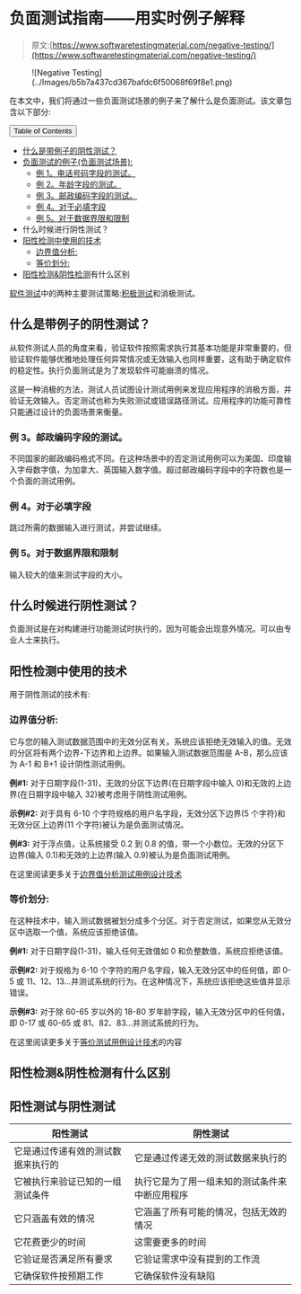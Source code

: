 # 负面测试指南——用实时例子解释

> 原文:[https://www.softwaretestingmaterial.com/negative-testing/](https://www.softwaretestingmaterial.com/negative-testing/)

<figure class="aligncenter">![Negative Testing](../Images/b5b7a437cd367bafdc6f50068f69f8e1.png)</figure>

在本文中，我们将通过一些负面测试场景的例子来了解什么是负面测试。该文章包含以下部分:

<nav class="wp-block-kadence-tableofcontents kb-table-of-content-nav kb-table-of-content-id_2f7447-85 kb-toc-smooth-scroll kb-collapsible-toc kb-toc-toggle-hidden" role="navigation" aria-label="Table Of Contents" data-scroll-offset="40"><button class="kb-table-of-contents-title-btn kb-table-of-contents-toggle" aria-expanded="false" aria-label="Expand Table of Contents">Table of Contents</button>

*   [什么是带例子的阴性测试？](#h-what-is-negative-testing-with-examples)
*   [负面测试的例子(负面测试场景):](#h-examples-of-negative-testing-negative-testing-scenarios)
    *   [例 1。电话号码字段的测试。](#h-example-1-testing-of-a-phone-number-field)
    *   [例 2。年龄字段的测试。](#h-example-2-testing-of-age-field)
    *   [例 3。邮政编码字段的测试。](#h-example-3-testing-of-the-zip-code-field)
    *   [例 4。对于必填字段](#h-example-4-for-mandatory-fields)
    *   [例 5。对于数据界限和限制](#h-example-5-for-data-bounds-and-limits)
*   什么时候进行阴性测试？
*   [阳性检测中使用的技术](#h-techniques-used-in-positive-testing)
    *   [边界值分析:](#h-boundary-value-analysis)
    *   [等价划分:](#h-equivalence-partitioning)
*   [阳性检测&阴性检测](#h-what-is-the-difference-between-positive-testing-negative-testing)有什么区别

</nav>

[软件测试](https://www.softwaretestingmaterial.com/software-testing/)中的两种主要测试策略:[积极测试](https://www.softwaretestingmaterial.com/positive-testing/)和消极测试。

## **什么是带例子的阴性测试？**

从软件测试人员的角度来看，验证软件按照需求执行其基本功能是非常重要的，但验证软件能够优雅地处理任何异常情况或无效输入也同样重要，这有助于确定软件的稳定性。执行负面测试是为了发现软件可能崩溃的情况。

这是一种消极的方法，测试人员试图设计测试用例来发现应用程序的消极方面，并验证无效输入。否定测试也称为失败测试或错误路径测试。应用程序的功能可靠性只能通过设计的负面场景来衡量。

### **例 3。邮政编码字段的测试。**

不同国家的邮政编码格式不同。在这种场景中的否定测试用例可以为美国、印度输入字母数字值，为加拿大、英国输入数字值。超过邮政编码字段中的字符数也是一个负面的测试用例。

### **例 4。对于必填字段**

跳过所需的数据输入进行测试，并尝试继续。

### **例 5。对于数据界限和限制**

输入较大的值来测试字段的大小。

## 什么时候进行阴性测试？

负面测试是在对构建进行功能测试时执行的，因为可能会出现意外情况。可以由专业人士来执行。

## **阳性检测中使用的技术**

用于阴性测试的技术有:

### **边界值分析:**

它与您的输入测试数据范围中的无效分区有关。系统应该拒绝无效输入的值。无效的分区将有两个边界-下边界和上边界。如果输入测试数据范围是 A-B，那么应该为 A-1 和 B+1 设计阴性测试用例。

**例#1:** 对于日期字段(1-31)，无效的分区下边界(在日期字段中输入 0)和无效的上边界(在日期字段中输入 32)被考虑用于阴性测试用例。

**示例#2:** 对于具有 6-10 个字符规格的用户名字段，无效分区下边界(5 个字符)和无效分区上边界(11 个字符)被认为是负面测试情况。

**例#3:** 对于浮点值，让系统接受 0.2 到 0.8 的值，带一个小数位。无效的分区下边界(输入 0.1)和无效的上边界(输入 0.9)被认为是负面测试用例。

在这里阅读更多关于[边界值分析测试用例设计技术](https://www.softwaretestingmaterial.com/boundary-value-analysis-testing-technique/)

### **等价划分:**

在这种技术中，输入测试数据被划分成多个分区。对于否定测试，如果您从无效分区中选取一个值，系统应该拒绝该值。

**例#1:** 对于日期字段(1-31)，输入任何无效值如 0 和负整数值，系统应拒绝该值。

**示例#2:** 对于规格为 6-10 个字符的用户名字段，输入无效分区中的任何值，即 0-5 或 11、12、13…并测试系统的行为。在这种情况下，系统应该拒绝这些值并显示错误。

**示例#3:** 对于除 60-65 岁以外的 18-80 岁年龄字段，输入无效分区中的任何值，即 0-17 或 60-65 或 81、82、83…并测试系统的行为。

在这里阅读更多关于[等价测试用例设计技术](https://www.softwaretestingmaterial.com/equivalence-partitioning-testing-technique/)的内容

## **阳性检测&阴性检测**有什么区别

## 阳性测试与阴性测试

| 阳性测试 | 阴性测试 |
| --- | --- |
| 它是通过传递有效的测试数据来执行的 | 它是通过传递无效的测试数据来执行的 |
| 它被执行来验证已知的一组测试条件 | 执行它是为了用一组未知的测试条件来中断应用程序 |
| 它只涵盖有效的情况 | 它涵盖了所有可能的情况，包括无效的情况 |
| 它花费更少的时间 | 这需要更多的时间 |
| 它验证是否满足所有要求 | 它验证需求中没有提到的工作流 |
| 它确保软件按预期工作 | 它确保软件没有缺陷 |
